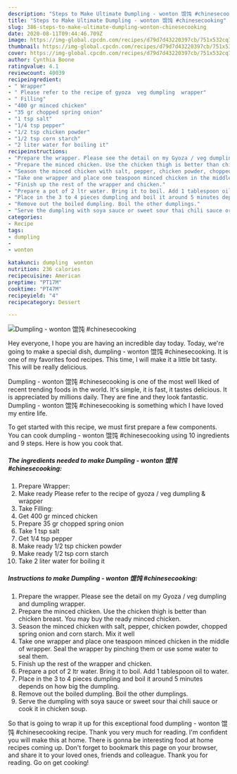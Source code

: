 ```yaml
---
description: "Steps to Make Ultimate Dumpling - wonton 馄饨 #chinesecooking"
title: "Steps to Make Ultimate Dumpling - wonton 馄饨 #chinesecooking"
slug: 386-steps-to-make-ultimate-dumpling-wonton-chinesecooking
date: 2020-08-11T09:44:46.709Z
image: https://img-global.cpcdn.com/recipes/d79d7d43220397cb/751x532cq70/dumpling-wonton-馄饨-chinesecooking-recipe-main-photo.jpg
thumbnail: https://img-global.cpcdn.com/recipes/d79d7d43220397cb/751x532cq70/dumpling-wonton-馄饨-chinesecooking-recipe-main-photo.jpg
cover: https://img-global.cpcdn.com/recipes/d79d7d43220397cb/751x532cq70/dumpling-wonton-馄饨-chinesecooking-recipe-main-photo.jpg
author: Cynthia Boone
ratingvalue: 4.1
reviewcount: 40039
recipeingredient:
- " Wrapper"
- " Please refer to the recipe of gyoza  veg dumpling  wrapper"
- " Filling"
- "400 gr minced chicken"
- "35 gr chopped spring onion"
- "1 tsp salt"
- "1/4 tsp pepper"
- "1/2 tsp chicken powder"
- "1/2 tsp corn starch"
- "2 liter water for boiling it"
recipeinstructions:
- "Prepare the wrapper. Please see the detail on my Gyoza / veg dumpling and dumpling wrapper."
- "Prepare the minced chicken. Use the chicken thigh is better than chicken breast. You may buy the ready minced chicken."
- "Season the minced chicken with salt, pepper, chicken powder, chopped spring onion and corn starch. Mix it well"
- "Take one wrapper and place one teaspoon minced chicken in the middle of wrapper. Seal the wrapper by pinching them or use some water to seal them."
- "Finish up the rest of the wrapper and chicken."
- "Prepare a pot of 2 ltr water. Bring it to boil. Add 1 tablespoon oil to water."
- "Place in the 3 to 4 pieces dumpling and boil it around 5 minutes depends on how big the dumpling."
- "Remove out the boiled dumpling. Boil the other dumplings."
- "Serve the dumpling with soya sauce or sweet sour thai chili sauce or cook it in chicken soup."
categories:
- Recipe
tags:
- dumpling
- 
- wonton

katakunci: dumpling  wonton 
nutrition: 236 calories
recipecuisine: American
preptime: "PT17M"
cooktime: "PT47M"
recipeyield: "4"
recipecategory: Dessert

---
```



![Dumpling - wonton 馄饨 #chinesecooking](https://img-global.cpcdn.com/recipes/d79d7d43220397cb/751x532cq70/dumpling-wonton-馄饨-chinesecooking-recipe-main-photo.jpg)

Hey everyone, I hope you are having an incredible day today. Today, we're going to make a special dish, dumpling - wonton 馄饨 #chinesecooking. It is one of my favorites food recipes. This time, I will make it a little bit tasty. This will be really delicious.

Dumpling - wonton 馄饨 #chinesecooking is one of the most well liked of recent trending foods in the world. It's simple, it is fast, it tastes delicious. It is appreciated by millions daily. They are fine and they look fantastic. Dumpling - wonton 馄饨 #chinesecooking is something which I have loved my entire life.




To get started with this recipe, we must first prepare a few components. You can cook dumpling - wonton 馄饨 #chinesecooking using 10 ingredients and 9 steps. Here is how you cook that.

<!--inarticleads1-->

##### The ingredients needed to make Dumpling - wonton 馄饨 #chinesecooking:

1. Prepare  Wrapper:
1. Make ready  Please refer to the recipe of gyoza / veg dumpling &amp; wrapper
1. Take  Filling:
1. Get 400 gr minced chicken
1. Prepare 35 gr chopped spring onion
1. Take 1 tsp salt
1. Get 1/4 tsp pepper
1. Make ready 1/2 tsp chicken powder
1. Make ready 1/2 tsp corn starch
1. Take 2 liter water for boiling it




<!--inarticleads2-->

##### Instructions to make Dumpling - wonton 馄饨 #chinesecooking:

1. Prepare the wrapper. Please see the detail on my Gyoza / veg dumpling and dumpling wrapper.
1. Prepare the minced chicken. Use the chicken thigh is better than chicken breast. You may buy the ready minced chicken.
1. Season the minced chicken with salt, pepper, chicken powder, chopped spring onion and corn starch. Mix it well
1. Take one wrapper and place one teaspoon minced chicken in the middle of wrapper. Seal the wrapper by pinching them or use some water to seal them.
1. Finish up the rest of the wrapper and chicken.
1. Prepare a pot of 2 ltr water. Bring it to boil. Add 1 tablespoon oil to water.
1. Place in the 3 to 4 pieces dumpling and boil it around 5 minutes depends on how big the dumpling.
1. Remove out the boiled dumpling. Boil the other dumplings.
1. Serve the dumpling with soya sauce or sweet sour thai chili sauce or cook it in chicken soup.




So that is going to wrap it up for this exceptional food dumpling - wonton 馄饨 #chinesecooking recipe. Thank you very much for reading. I'm confident you will make this at home. There is gonna be interesting food at home recipes coming up. Don't forget to bookmark this page on your browser, and share it to your loved ones, friends and colleague. Thank you for reading. Go on get cooking!
